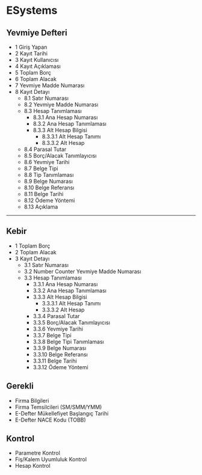 # ESystems

## <i class="icon-file"></i> Yevmiye Defteri

* 1 Giriş Yapan
* 2 Kayıt Tarihi
* 3 Kayıt Kullanıcısı
* 4 Kayıt Açıklaması
* 5 Toplam Borç
* 6 Toplam Alacak
* 7 Yevmiye Madde Numarası
* 8 Kayıt Detayı
  * 8.1 Satır Numarası
  * 8.2 Yevmiye Madde Numarası
  * 8.3 Hesap Tanımlaması
    * 8.3.1 Ana Hesap Numarası
    * 8.3.2 Ana Hesap Tanımlaması
    * 8.3.3 Alt Hesap Bilgisi
      * 8.3.3.1 Alt Hesap Tanımı
      * 8.3.3.2 Alt Hesap
  * 8.4 Parasal Tutar
  * 8.5 Borç/Alacak Tanımlayıcısı
  * 8.6 Yevmiye Tarihi
  * 8.7 Belge Tipi
  * 8.8 Tip Tanımlaması
  * 8.9 Belge Numarası
  * 8.10 Belge Referansı
  * 8.11 Belge Tarihi
  * 8.12 Ödeme Yöntemi
  * 8.13 Açıklama

----------

## <i class="icon-file"></i> Kebir

* 1	Toplam Borç
* 2	Toplam Alacak
* 3	Kayıt Detayı 
  * 3.1	Satır Numarası
  * 3.2	Number Counter Yevmiye Madde Numarası
  * 3.3	Hesap Tanımlaması 
    * 3.3.1	Ana Hesap Numarası
    * 3.3.2	Ana Hesap Tanımlaması
    * 3.3.3	Alt Hesap Bilgisi 
      * 3.3.3.1	Alt Hesap Tanımı
      * 3.3.3.2	Alt Hesap
    * 3.3.4	Parasal Tutar
    * 3.3.5	Borç/Alacak Tanımlayıcısı
    * 3.3.6	Yevmiye Tarihi
    * 3.3.7	Belge Tipi
    * 3.3.8	Belge Tipi Tanımlaması
    * 3.3.9	Belge Numarası
    * 3.3.10	Belge Referansı
    * 3.3.11	Belge Tarihi
    * 3.3.12	Ödeme Yöntemi



## <i class="icon-cog"></i> Gerekli
* Firma Bilgileri
* Firma Temsilcileri (SM/SMM/YMM)
* E-Defter Mükellefiyet Başlangıç Tarihi
* E-Defter NACE Kodu (TOBB)


## <i class="icon-cog"></i> Kontrol
* Parametre Kontrol
* Fiş/Kalem Uyumluluk Kontrol
* Hesap Kontrol

